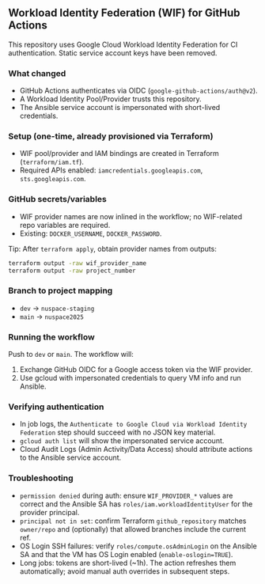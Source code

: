 ## Workload Identity Federation (WIF) for GitHub Actions

This repository uses Google Cloud Workload Identity Federation for CI authentication. Static service account keys have been removed.

### What changed
- GitHub Actions authenticates via OIDC (`google-github-actions/auth@v2`).
- A Workload Identity Pool/Provider trusts this repository.
- The Ansible service account is impersonated with short-lived credentials.

### Setup (one-time, already provisioned via Terraform)
- WIF pool/provider and IAM bindings are created in Terraform (`terraform/iam.tf`).
- Required APIs enabled: `iamcredentials.googleapis.com`, `sts.googleapis.com`.

### GitHub secrets/variables
- WIF provider names are now inlined in the workflow; no WIF-related repo variables are required.
- Existing: `DOCKER_USERNAME`, `DOCKER_PASSWORD`.

Tip: After `terraform apply`, obtain provider names from outputs:

```bash
terraform output -raw wif_provider_name
terraform output -raw project_number
```

### Branch to project mapping
- `dev` → `nuspace-staging`
- `main` → `nuspace2025`

### Running the workflow
Push to `dev` or `main`. The workflow will:
1) Exchange GitHub OIDC for a Google access token via the WIF provider.
2) Use gcloud with impersonated credentials to query VM info and run Ansible.

### Verifying authentication
- In job logs, the `Authenticate to Google Cloud via Workload Identity Federation` step should succeed with no JSON key material.
- `gcloud auth list` will show the impersonated service account.
- Cloud Audit Logs (Admin Activity/Data Access) should attribute actions to the Ansible service account.

### Troubleshooting
- `permission denied` during auth: ensure `WIF_PROVIDER_*` values are correct and the Ansible SA has `roles/iam.workloadIdentityUser` for the provider principal.
- `principal not in set`: confirm Terraform `github_repository` matches `owner/repo` and (optionally) that allowed branches include the current ref.
- OS Login SSH failures: verify `roles/compute.osAdminLogin` on the Ansible SA and that the VM has OS Login enabled (`enable-oslogin=TRUE`).
- Long jobs: tokens are short-lived (~1h). The action refreshes them automatically; avoid manual auth overrides in subsequent steps.